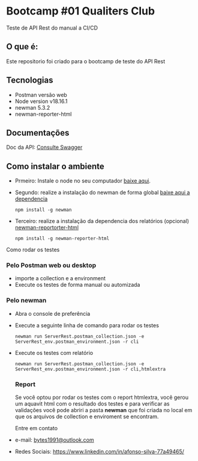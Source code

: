 # Bootcamp #01 Qualiters Club 

Teste de API Rest do manual a CI/CD

## O que é: 

Este repositorio foi criado para o bootcamp de teste do API Rest

## Tecnologias

- Postman versão web
- Node version v18.16.1
- newman 5.3.2
- newman-reporter-html

## Documentações 

Doc da API: [Consulte Swagger](https://serverest.dev/#/)

 ## Como instalar o ambiente

- Prmeiro: Instale o node no seu computador [baixe aqui](https://nodejs.org/en/download).

- Segundo: realize a instalação do newman de forma global [baixe aqui a dependencia](https://www.npmjs.com/package.newman)

  ```
  npm install -g newman
  ```

- Terceiro: realize a instalação da dependencia dos relatórios (opcional) [newman-reportorter-html](https://www.npmjs.com/package/newman-reporter-html)

  ```
  npm install -g newman-reporter-html
  ```

 Como rodar os testes

### Pelo Postman web ou desktop

 - importe a collection e a environment
 - Execute os testes de forma manual ou automizada

### Pelo newman

- Abra o console de preferência

- Execute a seguinte linha de comando para rodar os testes

  ```
  newman run ServerRest.postman_collection.json -e ServerRest_env.postman_environment.json -r cli
  ```

- Execute  os testes com relatório  

  ```
  newman run ServerRest.postman_collection.json -e ServerRest_env.postman_environment.json -r cli,htmlextra
  ```

  ### Report

  Se você optou por rodar os testes com o report htmlextra, você gerou um aquavit html com o resultado dos testes e para verificar as validações você pode abriri a pasta **newman** que foi criada no local em que os arquivos de collection e enviroment se encontram.

  

   Entre em contato

 - e-mail: bytes1991@outlook.com

- Redes Sociais: https://www.linkedin.com/in/afonso-silva-77a49465/
